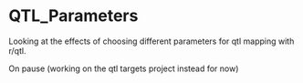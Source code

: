 # QTL_Parameters
Looking at the effects of choosing different parameters for qtl mapping with r/qtl. 

On pause (working on the qtl targets project instead for now)
